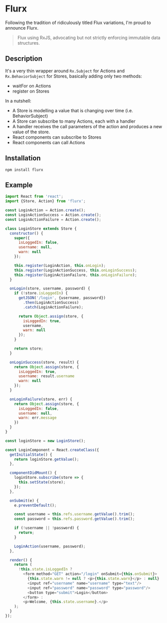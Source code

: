 # Flurx

Following the tradition of ridiculously titled Flux variations, I'm proud to announce Flurx.

> Flux using RxJS, advocating but not strictly enforcing immutable data structures.

## Description

It's a very thin wrapper around `Rx.Subject` for Actions and `Rx.BehaviorSubject` for Stores, 
basically adding only two methods:

* waitFor on Actions
* register on Stores

In a nutshell:

* A Store is modelling a value that is changing over time (i.e. BehaviorSubject)
* A Store can subscribe to many Actions, each with a handler
* A handler receives the call parameters of the action and produces a new value of the store. 
* React components can subscribe to Stores
* React components can call Actions

## Installation
```
npm install flurx
```

## Example
```javascript
import React from 'react';
import {Store, Action} from 'flurx';

const LoginAction = Action.create();
const LoginActionSuccess = Action.create();
const LoginActionFailure = Action.create();

class LoginStore extends Store {
  constructor() {
    super({
      isLoggedIn: false,
      username: null,
      warn: null
    });

    this.register(LoginAction, this.onLogin);
    this.register(LoginActionSuccess, this.onLoginSuccess);
    this.register(LoginActionFailure, this.onLoginFailure);
  }

  onLogin(store, username, password) {
    if (!store.isLoggedIn) {
      getJSON('/login', {username, password})
        .then(LoginActionSuccess)
        .catch(LoginActionFailure);

      return Object.assign(store, {
        isLoggedIn: true,
        username,
        warn: null
      });
    }

    return store;
  }

  onLoginSuccess(store, result) {
    return Object.assign(store, {
      isLoggedIn: true,
      username: result.username
      warn: null
    });
  }

  onLoginFailure(store, err) {
    return Object.assign(store, {
      isLoggedIn: false,
      username: null,
      warn: err.message
    })
  }
}

const loginStore = new LoginStore();

const LoginComponent = React.createClass({
  getInitialState() {
    return loginStore.getValue();
  },

  componentDidMount() {
    loginStore.subscribe(store => {
      this.setState(store);
    });
  },

  onSubmit(e) {
    e.preventDefault();

    const username = this.refs.username.getValue().trim();
    const password = this.refs.password.getValue().trim();

    if (!username || !password) {
      return;
    }

    LoginAction(username, password);
  },

  render() {
    return (
      !this.state.isLoggedIn ?
        <form method="GET" action="/login" onSubmit={this.onSubmit}>
          {this.state.warn != null ? <p>{this.state.warn}</p> : null}
          <input ref="username" name="username" type="text"/>
          <input ref="password" name="password" type="password"/>
          <button type="submit">Login</button>
        </form> :
        <p>Welcome, {this.state.username}.</p>
    );
  }
});
```